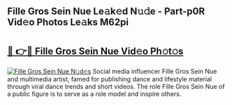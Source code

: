 ## Fille Gros Sein Nue Le𝚊k𝚎d N𝚞𝚍e - Part-p0R Vid𝚎o Photos Le𝚊ks M62pi

# <h2><a href="http://fb8vy0.evod.top/?m=Fille+Gros+Sein+Nue">🔗 👉🔴 Fille Gros Sein Nue Vid𝚎o Ph𝚘t𝚘s</a></h2>

[![Fille Gros Sein Nue N𝚞d𝚎s](https://i.imgur.com/8V9OHl7.gif)](http://fb8vy0.evod.top/?m=Fille+Gros+Sein+Nue)
Social media influencer Fille Gros Sein Nue and multimedia artist, famed for publishing dance and lifestyle material through viral dance trends and short videos. The role Fille Gros Sein Nue of a public figure is to serve as a role model and inspire others. 
